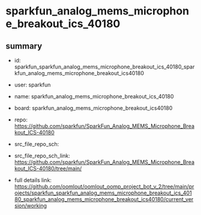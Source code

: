 # sparkfun_analog_mems_microphone_breakout_ics_40180
 
## summary 
* id: sparkfun_sparkfun_analog_mems_microphone_breakout_ics_40180_sparkfun_analog_mems_microphone_breakout_ics40180
* user: sparkfun
* name: sparkfun_analog_mems_microphone_breakout_ics_40180
* board: sparkfun_analog_mems_microphone_breakout_ics40180
* repo: https://github.com/sparkfun/SparkFun_Analog_MEMS_Microphone_Breakout_ICS-40180



* src_file_repo_sch: 
* src_file_repo_sch_link: https://github.com/sparkfun/SparkFun_Analog_MEMS_Microphone_Breakout_ICS-40180/tree/main/
* full details link: https://github.com/oomlout/oomlout_oomp_project_bot_v_2/tree/main/projects/sparkfun_sparkfun_analog_mems_microphone_breakout_ics_40180_sparkfun_analog_mems_microphone_breakout_ics40180/current_version/working  







